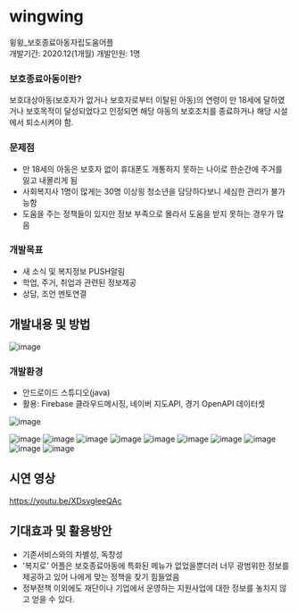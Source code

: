 # wingwing
윙윙_보호종료아동자립도움어플<br>
개발기간: 2020.12(1개월)
개발인원: 1명


### 보호종료아동이란?
보호대상아동(보호자가 없거나 보호자로부터 이탈된 아동)의 연령이 만 18세에 달하였거나 보호목적이 달성되었다고 인정되면 해당 아동의 보호조치를 종료하거나 해당 시설에서 퇴소시켜야 함.


### 문제점
- 만 18세의 아동은 보호자 없이 휴대폰도 개통하지 못하는 나이로 한순간에 주거를 잃고 내몰리게 됨
- 사회복지사 1명이 많게는 30명 이상읭 청소년을 담당하다보니 세심한 관리가 불가능함
- 도움을 주는 정책들이 있지만 정보 부족으로 몰라서 도움을 받지 못하는 경우가 많음


### 개발목표
- 새 소식 및 복지정보 PUSH알림
- 학업, 주거, 취업과 관련된 정보제공
- 상담, 조언 멘토연결


## 개발내용 및 방법

![image](https://user-images.githubusercontent.com/51702223/230843530-7e923fb2-8b44-4c32-a4b6-6d3b40588bce.png)



### 개발환경
- 안드로이드 스튜디오(java)
- 활용: Firebase 클라우드메시징, 네이버 지도API, 경기 OpenAPI 데이터셋

![image](https://user-images.githubusercontent.com/51702223/230842650-a607ed5f-830c-4353-9985-0d602ab47e71.png)

![image](https://user-images.githubusercontent.com/51702223/230842695-51d73764-96f9-4de1-922d-f680e71a53ac.png)
![image](https://user-images.githubusercontent.com/51702223/230842758-ab0bb04f-c8d6-4663-b274-857d5b771b53.png)
![image](https://user-images.githubusercontent.com/51702223/230842796-82d254d5-1799-46be-84aa-de2e332762a2.png)
![image](https://user-images.githubusercontent.com/51702223/230842850-7229bf0a-347f-48cb-8e1d-f7ce25d34c8c.png)
![image](https://user-images.githubusercontent.com/51702223/230842884-7c68030e-e6e8-4fea-819f-270aca95997a.png)
![image](https://user-images.githubusercontent.com/51702223/230842928-003eaa84-818a-464b-923e-fcdcfa80b47a.png)
![image](https://user-images.githubusercontent.com/51702223/230842982-64d532fd-bcb6-4b9c-8b5d-8c3bdf153e57.png)
![image](https://user-images.githubusercontent.com/51702223/230843005-9c36545c-e4bf-444d-b3e5-098be42de549.png)
![image](https://user-images.githubusercontent.com/51702223/230843052-b2d5dd96-2824-4b02-9704-a3598cadb1fc.png)
![image](https://user-images.githubusercontent.com/51702223/230843089-285e6a08-31cb-4431-b6fe-1d285102e480.png)

## 시연 영상
https://youtu.be/XDsvgIeeQAc

## 기대효과 및 활용방안
- 기존서비스와의 차별성, 독창성
- '복지로' 어플은 보호종료아동에 특화된 메뉴가 없었을뿐더러 너무 광범위한 정보를 제공하고 있어 나에게 맞는 정책을 찾기 힘들었음
- 정부젇책 이외에도 재단이나 기업에서 운영하는 지원사업에 대한 정보를 놓치지 않고 얻을 수 있다.

